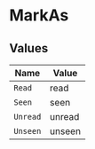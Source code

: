 # MarkAs


## Values

| Name     | Value    |
| -------- | -------- |
| `Read`   | read     |
| `Seen`   | seen     |
| `Unread` | unread   |
| `Unseen` | unseen   |